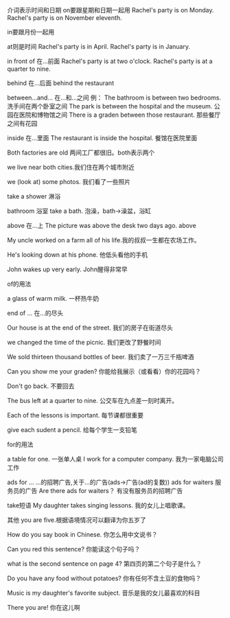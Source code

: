 介词表示时间和日期
on要跟星期和日期一起用
Rachel's party is on Monday.
Rachel's party is on November eleventh.

in要跟月份一起用

at则是时间
Rachel's party is in April.
Rachel's party is in January.

in front of 在...前面
Rachel's party is at two o'clock.
Rachel's party is at a quarter to nine.

behind 在...后面 
behind the restaurant

between...and... 在...和...之间
例：
The bathroom is between two bedrooms. 洗手间在两个卧室之间
The park is between the hospital and the museum. 公园在医院和博物馆之间
There is a graden between those restaurant. 那些餐厅之间有花园

inside 在...里面
The restaurant is inside the hospital. 餐馆在医院里面

Both factories are old 两间工厂都很旧。both表示两个

we live near both cities.我们住在两个城市附近

we (look at) some photos. 我们看了一些照片

take a shower 淋浴

bathroom 浴室
take a bath. 泡澡，bath->澡盆，浴缸

above 在...上
The picture was above the desk two days ago. above

My uncle worked on a farm all of his life.我的叔叔一生都在农场工作。

He's looking down at his phone. 他低头看他的手机

John wakes up very early. John醒得非常早




of的用法

a glass of warm milk. 一杯热牛奶

end of ... 在...的尽头

Our house is at the end of the street. 我们的房子在街道尽头

we changed the time of the picnic. 我们更改了野餐时间

We sold thirteen thousand bottles of beer. 我们卖了一万三千瓶啤酒

Can you show me your graden? 你能给我展示（或看看）你的花园吗？

Don't go back. 不要回去

The bus left at a quarter to nine. 公交车在九点差一刻时离开。

Each of the lessons is important. 每节课都很重要

give each sudent a pencil. 给每个学生一支铅笔



for的用法

a table for one. 一张单人桌
I work for a computer company. 我为一家电脑公司工作

ads for ...		...的招聘广告,关于...的广告(ads->广告(ad的复数))
ads for waiters 服务员的广告
Are there ads for waiters？ 有没有服务员的招聘广告

take短语
My daughter takes singing lessons. 我的女儿上唱歌课。

其他
you are five.根据语境情况可以翻译为你五岁了

How do you say book in Chinese. 你怎么用中文说书？

Can you red this sentence? 你能读这个句子吗？

what is the second sentence on page 4? 第四页的第二个句子是什么？

Do you have any food without potatoes? 你有任何不含土豆的食物吗？

Music is my daughter's favorite subject. 音乐是我的女儿最喜欢的科目

There you are! 你在这儿啊